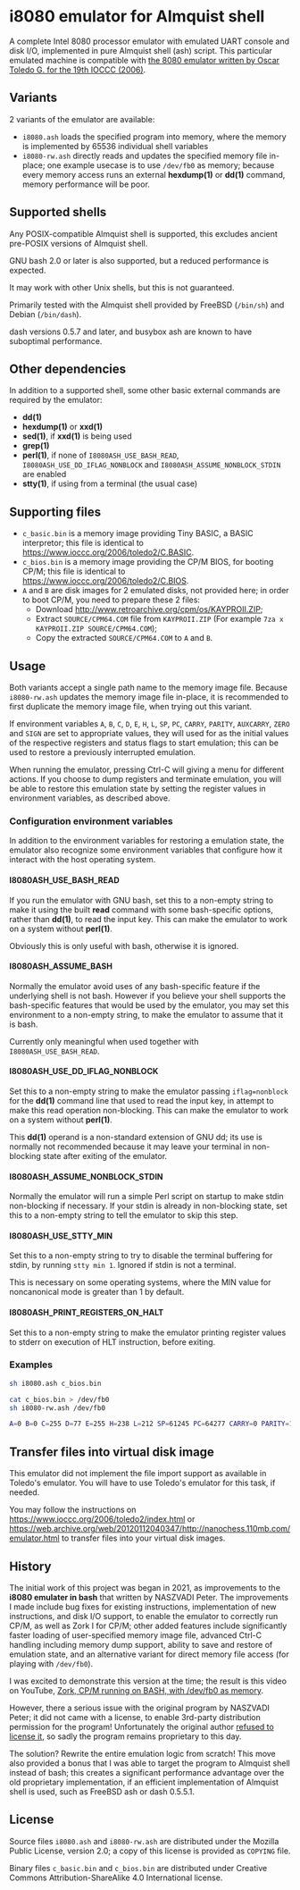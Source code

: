 # i8080 emulator for Almquist shell

A complete Intel 8080 processor emulator with emulated UART console and disk I/O, implemented in pure Almquist shell (ash) script. This particular emulated machine is compatible with [the 8080 emulator written by Oscar Toledo G. for the 19th IOCCC (2006)](https://www.ioccc.org/2006/toledo2/index.html).

## Variants

2 variants of the emulator are available:
* `i8080.ash` loads the specified program into memory, where the memory is implemented by 65536 individual shell variables
* `i8080-rw.ash` directly reads and updates the specified memory file in-place; one example usecase is to use `/dev/fb0` as memory; because every memory access runs an external **hexdump(1)** or **dd(1)** command, memory performance will be poor.

## Supported shells

Any POSIX-compatible Almquist shell is supported, this excludes ancient pre-POSIX versions of Almquist shell.

GNU bash 2.0 or later is also supported, but a reduced performance is expected.

It may work with other Unix shells, but this is not guaranteed.

Primarily tested with the Almquist shell provided by FreeBSD (`/bin/sh`) and Debian (`/bin/dash`).

dash versions 0.5.7 and later, and busybox ash are known to have suboptimal performance.

## Other dependencies

In addition to a supported shell, some other basic external commands are required by the emulator:

* **dd(1)**
* **hexdump(1)** or **xxd(1)**
* **sed(1)**, if **xxd(1)** is being used
* **grep(1)**
* **perl(1)**, if none of `I8080ASH_USE_BASH_READ`, `I8080ASH_USE_DD_IFLAG_NONBLOCK` and `I8080ASH_ASSUME_NONBLOCK_STDIN` are enabled
* **stty(1)**, if using from a terminal (the usual case)

## Supporting files

* `c_basic.bin` is a memory image providing Tiny BASIC, a BASIC interpretor; this file is identical to <https://www.ioccc.org/2006/toledo2/C.BASIC>.
* `c_bios.bin` is a memory image providing the CP/M BIOS, for booting CP/M; this file is identical to <https://www.ioccc.org/2006/toledo2/C.BIOS>.
* `A` and `B` are disk images for 2 emulated disks, not provided here; in order to boot CP/M, you need to prepare these 2 files:
	* Download <http://www.retroarchive.org/cpm/os/KAYPROII.ZIP>;
	* Extract `SOURCE/CPM64.COM` file from `KAYPROII.ZIP` (For example `7za x KAYPROII.ZIP SOURCE/CPM64.COM`);
	* Copy the extracted `SOURCE/CPM64.COM` to `A` and `B`.

## Usage

Both variants accept a single path name to the memory image file. Because `i8080-rw.ash` updates the memory image file in-place, it is recommended to first duplicate the memory image file, when trying out this variant.

If environment variables `A`, `B`, `C`, `D`, `E`, `H`, `L`, `SP`, `PC`, `CARRY`, `PARITY`, `AUXCARRY`, `ZERO` and `SIGN` are set to appropriate values, they will used for as the initial values of the respective registers and status flags to start emulation; this can be used to restore a previously interrupted emulation.

When running the emulator, pressing Ctrl-C will giving a menu for different actions. If you choose to dump registers and terminate emulation, you will be able to restore this emulation state by setting the register values in environment variables, as described above.

### Configuration environment variables

In addition to the environment variables for restoring a emulation state, the emulator also recognize some environment variables that configure how it interact with the host operating system.

#### I8080ASH_USE_BASH_READ

If you run the emulator with GNU bash, set this to a non-empty string to make it using the built **read** command with some bash-specific options, rather than **dd(1)**, to read the input key. This can make the emulator to work on a system without **perl(1)**.

Obviously this is only useful with bash, otherwise it is ignored.

#### I8080ASH_ASSUME_BASH

Normally the emulator avoid uses of any bash-specific feature if the underlying shell is not bash. However if you believe your shell supports the bash-specific features that would be used by the emulator, you may set this environment to a non-empty string, to make the emulator to assume that it is bash.

Currently only meaningful when used together with `I8080ASH_USE_BASH_READ`.

#### I8080ASH_USE_DD_IFLAG_NONBLOCK

Set this to a non-empty string to make the emulator passing `iflag=nonblock` for the **dd(1)** command line that used to read the input key, in attempt to make this read operation non-blocking. This can make the emulator to work on a system without **perl(1)**.

This **dd(1)** operand is a non-standard extension of GNU dd; its use is normally not recommended because it may leave your terminal in non-blocking state after exiting of the emulator.

#### I8080ASH_ASSUME_NONBLOCK_STDIN

Normally the emulator will run a simple Perl script on startup to make stdin non-blocking if necessary. If your stdin is already in non-blocking state, set this to a non-empty string to tell the emulator to skip this step.

#### I8080ASH_USE_STTY_MIN

Set this to a non-empty string to try to disable the terminal buffering for stdin, by running `stty min 1`. Ignored if stdin is not a terminal.

This is necessary on some operating systems, where the MIN value for noncanonical mode is greater than 1 by default.

#### I8080ASH_PRINT_REGISTERS_ON_HALT

Set this to a non-empty string to make the emulator printing register values to stderr on execution of HLT instruction, before exiting.


### Examples

```sh
sh i8080.ash c_bios.bin
```

```sh
cat c_bios.bin > /dev/fb0
sh i8080-rw.ash /dev/fb0
```

```sh
A=0 B=0 C=255 D=77 E=255 H=238 L=212 SP=61245 PC=64277 CARRY=0 PARITY=1 AUXCARRY=1 ZERO=1 SIGN=0 sh i8080.ash my-last-save
```

## Transfer files into virtual disk image

This emulator did not implement the file import support as available in Toledo's emulator. You will have to use Toledo's emulator for this task, if needed.

You may follow the instructions on <https://www.ioccc.org/2006/toledo2/index.html> or <https://web.archive.org/web/20120112040347/http://nanochess.110mb.com/emulator.html> to transfer files into your virtual disk images.

## History

The initial work of this project was began in 2021, as improvements to the **i8080 emulater in bash** that written by NASZVADI Peter. The improvements I made include bug fixes for existing instructions, implementation of new instructions, and disk I/O support, to enable the emulator to correctly run CP/M, as well as Zork I for CP/M; other added features include significantly faster loading of user-specified memory image file, advanced Ctrl-C handling including memory dump support, ability to save and restore of emulation state, and an alternative variant for direct memory file access (for playing with `/dev/fb0`).

I was excited to demonstrate this version at the time; the result is this video on YouTube, [Zork, CP/M running on BASH, with /dev/fb0 as memory](https://www.youtube.com/watch?v=7MO9w6h6Hwo).

However, there a serious issue with the original program by NASZVADI Peter; it did not came with a license, to enable 3rd-party distribution permission for the program! Unfortunately the original author [refused to license it](https://github.com/retrohun/blog/issues/4), so sadly the program remains proprietary to this day.

The solution? Rewrite the entire emulation logic from scratch! This move also provided a bonus that I was able to target the program to Almquist shell instead of bash; this creates a significant performance advantage over the old proprietary implementation, if an efficient implementation of Almquist shell is used, such as FreeBSD ash or dash 0.5.5.1.

## License

Source files `i8080.ash` and `i8080-rw.ash` are distributed under the Mozilla Public License, version 2.0; a copy of this license is provided as `COPYING` file.

Binary files `c_basic.bin` and `c_bios.bin` are distributed under Creative Commons Attribution-ShareAlike 4.0 International license.
